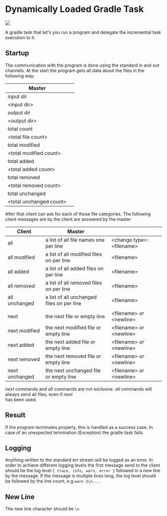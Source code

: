 # Dynamically Loaded Gradle Task

[![](https://jitpack.io/v/Wasabi375/dynamicallyLoadedGradleTask.svg)](https://jitpack.io/#Wasabi375/dynamicallyLoadedGradleTask)

A gradle task that let's you run a program and delegate the incremental task execution to it. 

## Startup

The communication with the program is done using the standard in and out channels. 
At the start the program gets all data about the files in the following way:

| Master | |
| --- | --- |
| input dir ||
| \<input dir> ||
| output dir ||
| \<output dir> ||
| total count|  |
| \<total file count> | |
| total modified | |
| \<total modified count> ||
| total added ||
| \<total added count> ||
| total removed ||
| \<total removed count> ||
| total unchanged ||
| \<total unchanged count> ||

After that client can ask for each of those file categories. The following client messages are by the client are answered
by the master

| Client | Master | |
| --- | --- | --- |
| all | a list of all file names one per line | \<change type>: \<filename> |
| all modified | a list of all modified files on per line | \<filename> |
| all added | a list of all added files on per line | \<filename> |
| all removed | a list of all removed files on per line | \<filename> |
| all unchanged | a list of all unchanged files on per line | \<filename> |
| | | |
| next | the next file or empty line | \<filename> *or* \<newline> |
| next modified | the next modified file or empty line | \<filename> *or* \<newline> |
| next added | the next added file or empty line | \<filename> *or* \<newline> |
| next removed | the next removed file or empty line | \<filename> *or* \<newline> |
| next unchanged | the next unchanged file or empty line | \<filename> *or* \<newline> |

*next* commands and *all* commands are not exclusive. *all* commands will always send all files, even if *next*  
has been used.  

## Result

If the program terminates properly, this is handled as a success case. In case of an unexpected termination (Exception) 
the gradle task fails. 

## Logging

Anything written to the standard err stream will be logged as an error. In order to achieve different logging levels
the first message send to the client should be the log level `{ trace, info, warn, error }` followed in a new line by the message.
If the message is multiple lines long, the log level should be followed by the line count, e.g `warn 3\n...`.

## New Line

The new line character should be `\n`